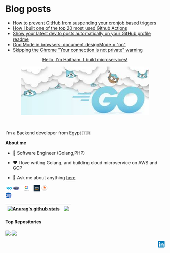 # Blog posts
<!-- BLOG-POST-LIST:START -->
- [How to prevent GitHub from suspending your cronjob based triggers](https://dev.to/gautamkrishnar/how-to-prevent-github-from-suspending-your-cronjob-based-triggers-knf)
- [How I built one of the top 20 most used Github Actions](https://www.gautamkrishnar.com/how-i-built-one-of-the-top-20-most-used-github-actions/)
- [Show your latest dev.to posts automatically on your GitHub profile readme](https://dev.to/gautamkrishnar/show-your-latest-dev-to-posts-automatically-in-your-github-profile-readme-3nk8)
- [God Mode in browsers: document.designMode = &quot;on&quot;](https://dev.to/gautamkrishnar/god-mode-in-browsers-document-designmode-on-2pmo)
- [Skipping the Chrome &quot;Your connection is not private&quot; warning](https://dev.to/gautamkrishnar/quickbits-1-skipping-the-chrome-your-connection-is-not-private-warning-4kp1)
<!-- BLOG-POST-LIST:END -->

<p align="center"><a href="https://github.com/haitham911">Hello, I'm Haitham. I build microservices!</a></p>

<p align="center"><a href="https://github.com/haitham911"><img width="80%" alt="Hello, I'm Haitham. I do open source!" src="./assets/goimage.jfif" /></a></p>

<br />

I'm a Backend developer from Egypt 🇮🇳

**About me**

- 💼 Software Engineer (Golang,PHP)

- ❤️ I love writing Golang, and building cloud microservice on AWS and GCP

- 💬 Ask me about anything [here](https://github.com/haitham911/Haitham/issues)

<code><img height="20" alt="golang" src="https://github.com/haitham911/Haitham/blob/main/assets/go.png"></code>
<code><img height="20" alt="php" src="https://github.com/haitham911/Haitham/blob/main/assets/php.png"></code>
<code><img height="20" alt="gcp" src="https://github.com/haitham911/Haitham/blob/main/assets/gcp.png"></code>
<code><img height="20" alt="aws" src="https://github.com/haitham911/Haitham/blob/main/assets/aws.png"></code>
<code><img height="20" alt="rabbitmq" src="https://github.com/haitham911/Haitham/blob/main/assets/rabbit.png"></code>    
<code><img height="20" alt="postgres" src="https://github.com/haitham911/Haitham/blob/main/assets/pg.png"></code>    

| <a href="https://github.com/anuraghazra/github-readme-stats"><img align="center" src="https://github-readme-stats.vercel.app/api?username=haitham911&show_icons=true&include_all_commits=true&theme=buefy&hide_border=true" alt="Anurag's github stats" /></a> | <a href="https://github.com/anuraghazra/github-readme-stats"><img align="center" src="https://github-readme-stats.vercel.app/api/top-langs/?username=haitham911&layout=compact&theme=buefy&hide_border=true" /></a> |
| ------------- | ------------- |

#### Top Repositories


<a href="https://github.com/haitham911/fullstack">
  <img align="center" src="https://github-readme-stats.vercel.app/api/pin/?username=haitham911&repo=fullstack&theme=buefy" />
</a>
<a href="https://github.com/haitham911/cd0354-monolith-to-microservices-project">
  <img align="center" src="https://github-readme-stats.vercel.app/api/pin/?username=haitham911&repo=cd0354-monolith-to-microservices-project&theme=buefy" />
</a>

<br />
<br />

<a href="https://www.linkedin.com/in/haitham-rageh-52b52a10b">
  <img align="right" alt="Haitham Rageh | Linkedin" width="21px" src="https://github.com/haitham911/Haitham/blob/main/assets/LinkedIn_icon.svg.png" />
</a>

